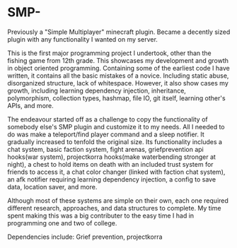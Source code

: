 # SMP-
Previously a "Simple Multiplayer" minecraft plugin. Became a decently sized plugin with any functionality I wanted on my server.

This is the first major programming project I undertook, other than the fishing game from 12th grade. This showcases my development and growth in object oriented programming.
Containing some of the earliest code I have written, it contains all the basic mistakes of a novice. Including static abuse, disorganized structure, lack of whitespace.
However, it also show cases my growth, including learning dependency injection, inheritance, polymorphism, collection types, hashmap, file IO, git itself, learning other's APIs,
and more.

The endeavour started off as a challenge to copy the functionality of somebody else's SMP plugin and customize it to my needs. All I needed to do was make a
teleport/find player command and a sleep notifier. It gradually increased to tenfold the original size. Its functionality includes a chat system, 
basic faction system, fight arenas, griefprevention api hooks(war system), projectkorra hooks(make waterbending stronger at night), a chest to hold items on death
with an included trust system for friends to access it, a chat color changer (linked with faction chat system), an afk notifier requiring learning dependency injection,
a config to save data, location saver, and more.

Although most of these systems are simple on their own, each one required different research, approaches, and data structures to complete. My time spent making this 
was a big contributer to the easy time I had in programming one and two of college.

Dependencies include:
Grief prevention, projectkorra
